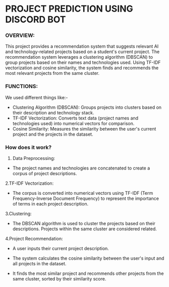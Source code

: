 # PROJECT PREDICTION USING DISCORD BOT

### OVERVIEW:

This project provides a recommendation system that suggests relevant AI and technology-related projects based on a student's current project. The recommendation system leverages a clustering algorithm (DBSCAN) to group projects based on their names and technologies used. Using TF-IDF vectorization and cosine similarity, the system finds and recommends the most relevant projects from the same cluster.

### FUNCTIONS:

We used different things like:-
- Clustering Algorithm (DBSCAN): Groups projects into clusters based on their description and technology stack.
- TF-IDF Vectorization: Converts text data (project names and technologies used) into numerical vectors for comparison.
- Cosine Similarity: Measures the similarity between the user's current project and the projects in the dataset.

### How does it work?

1. Data Preprocessing:

-  The project names and technologies are concatenated to create a corpus of project descriptions.

2.TF-IDF Vectorization:

  - The corpus is converted into numerical vectors using TF-IDF (Term Frequency-Inverse Document Frequency) to represent the importance of terms in each project description.

3.Clustering:

  - The DBSCAN algorithm is used to cluster the projects based on their descriptions. Projects within the same cluster are considered related.

4.Project Recommendation:

  - A user inputs their current project description.

  - The system calculates the cosine similarity between the user's input and all projects in the dataset.
  
  - It finds the most similar project and recommends other projects from the same cluster, sorted by their similarity score.

   
